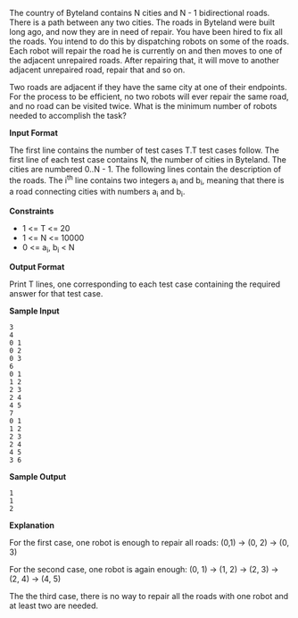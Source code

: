 The country of Byteland contains N cities and N - 1 bidirectional roads. There is a path between any two cities. The roads in Byteland were built long ago, and now they are in need of repair. You have been hired to fix all the roads. You intend to do this by dispatching robots on some of the roads. Each robot will repair the road he is currently on and then moves to one of the adjacent unrepaired roads. After repairing that, it will move to another adjacent unrepaired road, repair that and so on.

Two roads are adjacent if they have the same city at one of their endpoints. For the process to be efficient, no two robots will ever repair the same road, and no road can be visited twice. What is the minimum number of robots needed to accomplish the task?

**Input Format**

The first line contains the number of test cases T.T test cases follow. The first line of each test case contains N, the number of cities in Byteland. The cities are numbered 0..N - 1. The following  lines contain the description of the roads. The i<sup>th</sup> line contains two integers a<sub>i</sub> and b<sub>i</sub>, meaning that there is a road connecting cities with numbers a<sub>i</sub> and b<sub>i</sub>.

**Constraints**

 - 1 <= T <= 20
 - 1 <= N <= 10000
 - 0 <= a<sub>i</sub>, b<sub>i</sub> < N

**Output Format**

Print T lines, one corresponding to each test case containing the required answer for that test case.

**Sample Input**

    3
    4
    0 1
    0 2
    0 3
    6
    0 1
    1 2
    2 3
    2 4
    4 5
    7
    0 1
    1 2
    2 3
    2 4
    4 5
    3 6

**Sample Output**

    1
    1
    2

**Explanation**

For the first case, one robot is enough to repair all roads: (0,1) -> (0, 2) -> (0, 3)

For the second case, one robot is again enough:  (0, 1) -> (1, 2) -> (2, 3) -> (2, 4) -> (4, 5)

The the third case, there is no way to repair all the roads with one robot and at least two are needed.
